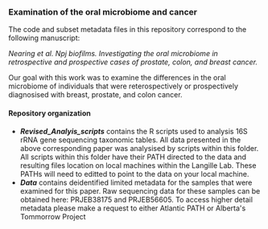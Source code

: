 ### Examination of the oral microbiome and cancer

The code and subset metadata files in this repository correspond to the following manuscript:

  _Nearing et al. Npj biofilms. Investigating the oral microbiome in retrospective and prospective cases of prostate, colon, and breast cancer._
  
Our goal with this work was to examine the differences in the oral microbiome of individuals that were reterospectively or prospectively diagnosised with breast, prostate, and colon cancer.



#### Repository organization

* _**Revised_Analyis_scripts**_ contains the R scripts used to analysis 16S rRNA gene sequencing taxonomic tables. All data presented in the above corresponding paper was analysised by scripts within this folder. All scripts within this folder have their PATH directed to the data and resulting files location on local machines within the Langille Lab. These PATHs will need to editted to point to the data on your local machine.
* _**Data**_ contains deidentified limited metadata for the samples that were examined for this paper. Raw sequencing data for these samples can be obtained here: PRJEB38175 and PRJEB56605. To access higher detail metadata please make a request to either Atlantic PATH or Alberta's Tommorrow Project
